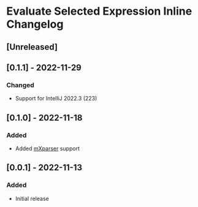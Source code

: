 # Evaluate Selected Expression Inline Changelog

## [Unreleased]

## [0.1.1] - 2022-11-29
### Changed
- Support for IntelliJ 2022.3 (223)

## [0.1.0] - 2022-11-18
### Added
- Added [mXparser](https://github.com/mariuszgromada/MathParser.org-mXparser) support

## [0.0.1] - 2022-11-13
### Added
- Initial release
